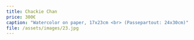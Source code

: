 ```yaml
---
title: Chackie Chan
price: 300€
caption: "Watercolor on paper, 17x23cm <br> (Passepartout: 24x30cm)" 
file: /assets/images/23.jpg
---
```

